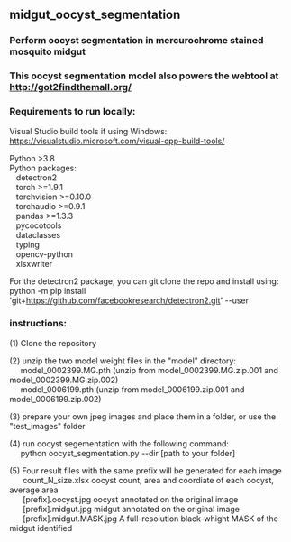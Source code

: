 ## midgut_oocyst_segmentation
### Perform oocyst segmentation in mercurochrome stained mosquito midgut
### This oocyst segmentation model also powers the webtool at http://got2findthemall.org/

### Requirements to run locally:

Visual Studio build tools if using Windows:
https://visualstudio.microsoft.com/visual-cpp-build-tools/

Python >3.8  
Python packages:  
&nbsp;&nbsp;  detectron2  
&nbsp;&nbsp;  torch >=1.9.1  
&nbsp;&nbsp;  torchvision >=0.10.0  
&nbsp;&nbsp;  torchaudio >=0.9.1  
&nbsp;&nbsp;  pandas >=1.3.3  
&nbsp;&nbsp;  pycocotools   
&nbsp;&nbsp;  dataclasses  
&nbsp;&nbsp;  typing  
&nbsp;&nbsp;  opencv-python  
&nbsp;&nbsp;  xlsxwriter  

For the detectron2 package, you can git clone the repo and install using:  
python -m pip install 'git+https://github.com/facebookresearch/detectron2.git' --user




### instructions:  
(1) Clone the repository  

(2) unzip the two model weight files in the "model" directory:     
&nbsp;&nbsp;&nbsp;&nbsp; model_0002399.MG.pth  (unzip from model_0002399.MG.zip.001 and model_0002399.MG.zip.002)  
&nbsp;&nbsp;&nbsp;&nbsp; model_0006199.pth  (unzip from model_0006199.zip.001 and model_0006199.zip.002)  

(3) prepare your own jpeg images and place them in a folder, or use the "test_images" folder    

(4) run oocyst segementation with the following command:  
&nbsp;&nbsp;&nbsp;&nbsp;  python oocyst_segmentation.py --dir [path to your folder]  

(5) Four result files with the same prefix will be generated for each image  
  &nbsp;&nbsp; &nbsp;&nbsp;   count_N_size.xlsx   oocyst count, area and coordiate of each oocyst, average area  
 &nbsp;&nbsp;  &nbsp;&nbsp;   [prefix].oocyst.jpg   oocyst annotated on the original image   
 &nbsp;&nbsp;  &nbsp;&nbsp;   [prefix].midgut.jpg   midgut annotated on the original image  
  &nbsp;&nbsp; &nbsp;&nbsp;   [prefix].midgut.MASK.jpg  A full-resolution black-whight MASK of the midgut identified  


